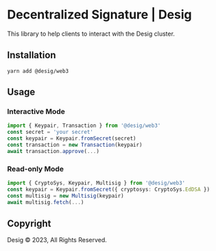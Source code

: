 # Decentralized Signature | Desig

This library to help clients to interact with the Desig cluster.

## Installation

```
yarn add @desig/web3
```

## Usage

### Interactive Mode

```ts
import { Keypair, Transaction } from '@desig/web3'
const secret = 'your secret'
const keypair = Keypair.fromSecret(secret)
const transaction = new Transaction(keypair)
await transaction.approve(...)
```

### Read-only Mode

```ts
import { CryptoSys, Keypair, Multisig } from '@desig/web3'
const keypair = Keypair.fromSecret({ cryptosys: CryptoSys.EdDSA })
const multisig = new Multisig(keypair)
await multisig.fetch(...)
```

## Copyright

Desig © 2023, All Rights Reserved.
